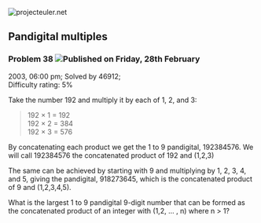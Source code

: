 ![projecteuler.net](images/print_page_logo.png)

## Pandigital multiples

### Problem 38 ![](images/icon_info.png)Published on Friday, 28th February
2003, 06:00 pm; Solved by 46912;  
Difficulty rating: 5%

Take the number 192 and multiply it by each of 1, 2, and 3:

> 192 × 1 = 192  
>  192 × 2 = 384  
>  192 × 3 = 576

By concatenating each product we get the 1 to 9 pandigital, 192384576. We will
call 192384576 the concatenated product of 192 and (1,2,3)

The same can be achieved by starting with 9 and multiplying by 1, 2, 3, 4, and
5, giving the pandigital, 918273645, which is the concatenated product of 9
and (1,2,3,4,5).

What is the largest 1 to 9 pandigital 9-digit number that can be formed as the
concatenated product of an integer with (1,2, ... , n) where n &gt; 1?

  
  

